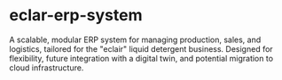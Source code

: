 # eclar-erp-system
A scalable, modular ERP system for managing production, sales, and logistics, tailored for the "eclair" liquid detergent business. Designed for flexibility, future integration with a digital twin, and potential migration to cloud infrastructure.
